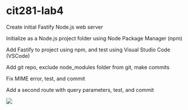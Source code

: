 # cit281-lab4

Create initial Fastify Node.js web server

Initialize as a Node.js project folder using Node Package Manager (npm)

Add Fastify to project using npm, and test using Visual Studio Code (VSCode)

Add git repo, exclude node_modules folder from git, make commits

Fix MIME error, test, and commit

Add a second route with query parameters, test, and commit

<img src = https://user-images.githubusercontent.com/17202261/128749604-22cf4759-7a1b-4909-8f46-34d27e433db0.png>
